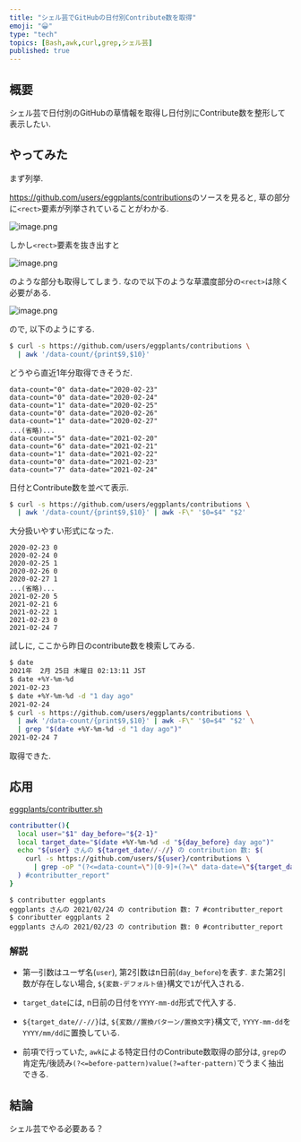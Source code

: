 ```yaml
---
title: "シェル芸でGitHubの日付別Contribute数を取得"
emoji: "😀"
type: "tech"
topics: [Bash,awk,curl,grep,シェル芸]
published: true
---
```

## 概要

シェル芸で日付別のGitHubの草情報を取得し日付別にContribute数を整形して表示したい.

## やってみた

まず列挙.

<https://github.com/users/eggplants/contributions>のソースを見ると, 草の部分に`<rect>`要素が列挙されていることがわかる.

![image.png](https://qiita-image-store.s3.ap-northeast-1.amazonaws.com/0/278919/2b339dc0-684f-b3db-fcd4-6a3e2cf557f4.png)

しかし`<rect>`要素を抜き出すと

![image.png](https://qiita-image-store.s3.ap-northeast-1.amazonaws.com/0/278919/e74ae560-99c4-a5a5-49dd-f4b41692e739.png)

のような部分も取得してしまう. なので以下のような草濃度部分の`<rect>`は除く必要がある.

![image.png](https://qiita-image-store.s3.ap-northeast-1.amazonaws.com/0/278919/46d6e044-05b9-d6b0-514f-2938837716c3.png)

ので, 以下のようにする.

```bash
$ curl -s https://github.com/users/eggplants/contributions \
  | awk '/data-count/{print$9,$10}'
```

どうやら直近1年分取得できそうだ.

```:result
data-count="0" data-date="2020-02-23"
data-count="0" data-date="2020-02-24"
data-count="1" data-date="2020-02-25"
data-count="0" data-date="2020-02-26"
data-count="1" data-date="2020-02-27"
...(省略)...
data-count="5" data-date="2021-02-20"
data-count="6" data-date="2021-02-21"
data-count="1" data-date="2021-02-22"
data-count="0" data-date="2021-02-23"
data-count="7" data-date="2021-02-24"
```

日付とContribute数を並べて表示.

```bash
$ curl -s https://github.com/users/eggplants/contributions \
  | awk '/data-count/{print$9,$10}' | awk -F\" '$0=$4" "$2'
```

大分扱いやすい形式になった.

```:result
2020-02-23 0
2020-02-24 0
2020-02-25 1
2020-02-26 0
2020-02-27 1
...(省略)...
2021-02-20 5
2021-02-21 6
2021-02-22 1
2021-02-23 0
2021-02-24 7
```

試しに, ここから昨日のcontribute数を検索してみる.

```bash
$ date
2021年  2月 25日 木曜日 02:13:11 JST
$ date +%Y-%m-%d
2021-02-23
$ date +%Y-%m-%d -d "1 day ago"
2021-02-24
$ curl -s https://github.com/users/eggplants/contributions \
  | awk '/data-count/{print$9,$10}' | awk -F\" '$0=$4" "$2' \
  | grep "$(date +%Y-%m-%d -d "1 day ago")"
2021-02-24 7
```

取得できた.



## 応用

[eggplants/contributter.sh](https://github.com/eggplants/contributter.sh/blob/master/contributter)

```bash
contributter(){
  local user="$1" day_before="${2-1}"
  local target_date="$(date +%Y-%m-%d -d "${day_before} day ago")"
  echo "${user} さんの ${target_date//-//} の contribution 数: $(
    curl -s https://github.com/users/${user}/contributions \
      | grep -oP "(?<=data-count=\")[0-9]+(?=\" data-date=\"${target_date})"
  ) #contributter_report"
}
```

```bash:result
$ contributter eggplants
eggplants さんの 2021/02/24 の contribution 数: 7 #contributter_report
$ conributter eggplants 2
eggplants さんの 2021/02/23 の contribution 数: 0 #contributter_report
```

### 解説

- 第一引数はユーザ名(`user`), 第2引数はn日前(`day_before`)を表す.
また第2引数が存在しない場合, `${変数-デフォルト値}`構文で`1`が代入される.

- `target_date`には, n日前の日付を`YYYY-mm-dd`形式で代入する.

- `${target_date//-//}`は, `${変数//置換パターン/置換文字}`構文で, `YYYY-mm-dd`を`YYYY/mm/dd`に置換している.

- 前項で行っていた, `awk`による特定日付のContribute数取得の部分は, `grep`の肯定先/後読み`(?<=before-pattern)value(?=after-pattern)`でうまく抽出できる.

## 結論

シェル芸でやる必要ある？

